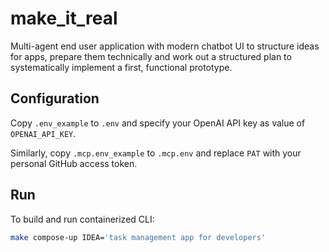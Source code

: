 # make_it_real

Multi-agent end user application with modern chatbot UI to structure ideas for apps, prepare them technically and work out a structured plan to systematically implement a first, functional prototype.

## Configuration

Copy `.env_example` to `.env` and specify your OpenAI API key as value of `OPENAI_API_KEY`.

Similarly, copy `.mcp.env_example` to `.mcp.env` and replace `PAT` with your personal GitHub access token.

## Run

To build and run containerized CLI:
```sh
make compose-up IDEA='task management app for developers'
```
